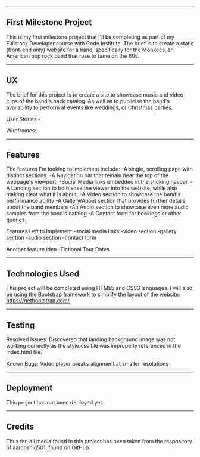 -----------------------
First Milestone Project
-----------------------
This is my first milestone project that I'll be completing as part of my Fullstack Developer course with Code Institute.
The brief is to create a static (front-end only) website for a band, specifically for the Monkees, an American pop rock band that rose to fame on the 60s.


-----------------------
UX
-----------------------
The brief for this project is to create a site to showcase music and video clips of the band's back catalog.
As well as to publicise the band's availability to perform at events like weddings, or Christmas parties.

User Stories:-

Wireframes:-

-----------------------
Features
-----------------------
The features I'm looking to implement include:
-A single, scrolling page with distinct sections.
-A Navigation bar that remain near the top of the webpage's viewport.
-Social Media links embedded in the sticking navbar.
-A Landing section to both ease the viewer into the website, while also making clear what it is about.
-A Video section to showcase the band's performance ability
-A Gallery/About section that provides further details about the band members
-An Audio section to showcase even more audio samples from the band's catalog
-A Contact form for bookings or other queries.

Features Left to Implement
-social media links
-video section
-gallery section
-audio section
-contact form

Another feature idea
-Fictional Tour Dates

-----------------------
Technologies Used
-----------------------
This project will be completed using HTML5 and CSS3 languages.
I will also be using the Bootstrap framework to simplify the layout of the website:
https://getbootstrap.com/

-----------------------
Testing
-----------------------
Resolved Issues:
Discovered that landing background image was not working correctly as the style.css file was improperly referenced in the index.html file.

Known Bugs:
Video player breaks alignment at smaller resolutions

-----------------------
Deployment
-----------------------
This project has not been deployed yet.

-----------------------
Credits
-----------------------
Thus far, all media found in this project has been taken from the respository of aaronsnig501, found on GitHub.